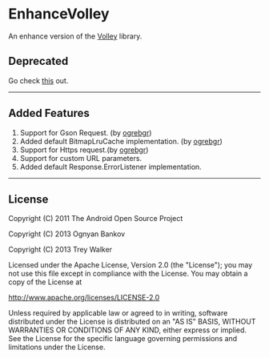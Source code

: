 
# EnhanceVolley
An enhance version of the [Volley](https://developers.google.com/events/io/sessions/325304728) library.

## Deprecated

Go check [this](https://github.com/TreyWalker/RVolley) out.

---

## Added Features 
1. Support for Gson Request. (by [ogrebgr](https://github.com/ogrebgr))
2. Added default BitmapLruCache implementation. (by [ogrebgr](https://github.com/ogrebgr))
3. Support for Https request.(by [ogrebgr](https://github.com/ogrebgr))
4. Support for custom URL parameters.
5. Added default Response.ErrorListener implementation.

---


## License

Copyright (C) 2011 The Android Open Source Project

Copyright (C) 2013 Ognyan Bankov

Copyright (C) 2013 Trey Walker

Licensed under the Apache License, Version 2.0 (the "License"); you may not use this file except in compliance with the License. You may obtain a copy of the License at

http://www.apache.org/licenses/LICENSE-2.0

Unless required by applicable law or agreed to in writing, software distributed under the License is distributed on an "AS IS" BASIS, WITHOUT WARRANTIES OR CONDITIONS OF ANY KIND, either express or implied. See the License for the specific language governing permissions and limitations under the License.

